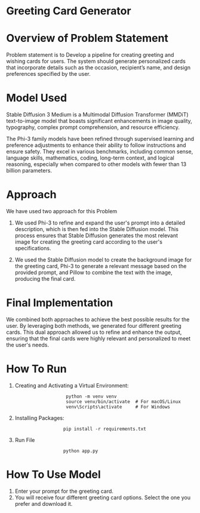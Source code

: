 # Greeting Card Generator 
 # Overview of Problem Statement
 Problem statement is to Develop a pipeline for creating greeting and wishing cards for users. The system should generate personalized cards that incorporate details such as the occasion, recipient’s name, and design preferences specified by the user.
 # Model Used
Stable Diffusion 3 Medium is a Multimodal Diffusion Transformer (MMDiT) text-to-image model that boasts significant enhancements in image quality, typography, complex prompt     comprehension, and resource efficiency.

The Phi-3 family models have been refined through supervised learning and preference adjustments to enhance their ability to follow instructions and ensure safety. They excel in various benchmarks, including common sense, language skills, mathematics, coding, long-term context, and logical reasoning, especially when compared to other models with fewer than 13 billion parameters.
 # Approach
We have used two approach for this Problem

  1. We used Phi-3 to refine and expand the user's prompt into a detailed description, which is then fed into the Stable Diffusion model. This process ensures that Stable Diffusion generates the most relevant image for creating the greeting card according to the user's specifications.
  
  2. We used the Stable Diffusion model to create the background image for the greeting card, Phi-3 to generate a relevant message based on the provided prompt, and Pillow to combine the text with the image, producing the final card.
  
# Final Implementation
We combined both approaches to achieve the best possible results for the user. By leveraging both methods, we generated four different greeting cards. This dual approach allowed us to refine and enhance the output, ensuring that the final cards were highly relevant and personalized to meet the user's needs.

# How To Run 
1. Creating and Activating a Virtual Environment:

                          python -m venv venv
                          source venv/bin/activate  # For macOS/Linux
                          venv\Scripts\activate     # For Windows

                         
 2. Installing Packages:

                          pip install -r requirements.txt
    
 3. Run File


                          python app.py



   

                                           

# How To Use Model

1. Enter your prompt for the greeting card.
2. You will receive four different greeting card options. Select the one you prefer and download it.
